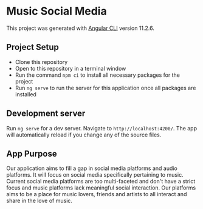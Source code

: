 # Music Social Media

This project was generated with [Angular CLI](https://github.com/angular/angular-cli) version 11.2.6.

## Project Setup
* Clone this repository
* Open to this repository in a terminal window
* Run the command `npm ci` to install all necessary packages for the project
* Run `ng serve` to run the server for this application once all packages are installed

## Development server

Run `ng serve` for a dev server. Navigate to `http://localhost:4200/`. The app will automatically reload if you change any of the source files.

## App Purpose
Our application aims to fill a gap in social media platforms and audio platforms. It will focus on social media specifically pertaining to music. Current social media platforms are too multi-faceted and don't have a strict focus and music platforms lack meaningful social interaction. Our platforms aims to be a place for music lovers, friends and artists to all interact and share in the love of music.
